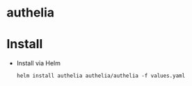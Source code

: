 # authelia

# Install

* Install via Helm
    ```
    helm install authelia authelia/authelia -f values.yaml
    ```
